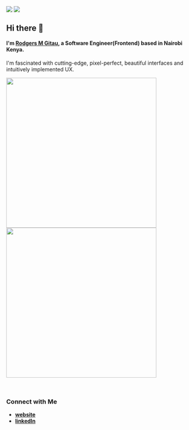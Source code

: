 [<img align="center" src="https://img.shields.io/github/followers/rodgersgitau?label=Follow&style=social" />]("https://github.com/rodgersgitau")
[<img align="center" src="https://img.shields.io/github/forks/rodgersgitau/rodgersgitau?label=Forks&style=social" />](https://github.com/rodgersgitau)
<br clear="both"/>


## Hi there 👋
#### I'm [**Rodgers M Gitau**](https://rodgersgitau.vercel.app), a Software Engineer(Frontend) based in Nairobi Kenya.
I'm fascinated with cutting-edge, pixel-perfect, beautiful interfaces and intuitively implemented UX.


[<img align="center" width="400" src="https://rodgersgitau-stats.vercel.app/api?username=rodgersgitau&count_private=true&show_icons=true&layout=compact&theme=dark" />]("https://github.com/rodgersgitau/github-readme-stats")
[<img align="center" width="400" src="https://rodgersgitau-stats.vercel.app/api/wakatime?username=rodgersgitau&layout=compact&theme=dark" />]("https://github.com/rodgersgitau/github-readme-stats")

<br clear="both" />

### Connect with Me

+ [**website**](http://rodgersgitau.vercel.app/)
+ [**linkedIn**](https://www.linkedin.com/in/rodgersgitau/)

<!--
**rodgersgitau/rodgersgitau** is a ✨ _special_ ✨ repository because its `README.md` (this file) appears on your GitHub profile.
-->
